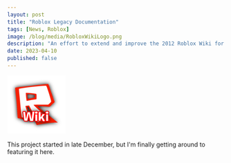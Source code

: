 ```yaml
---
layout: post
title: "Roblox Legacy Documentation"
tags: [News, Roblox]
image: /blog/media/RobloxWikiLogo.png
description: "An effort to extend and improve the 2012 Roblox Wiki for developing classic Roblox games in the present day"
date: 2023-04-10
published: false
---
```


![](/blog/media/RobloxWikiLogo.png)

This project started in late December, but I'm finally getting around to featuring it here.